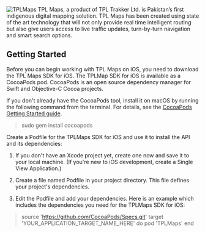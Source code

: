 ![TPLMaps](https://dl.dropboxusercontent.com/s/ks2tbo6ghpwwda0/TPLMapsLogo.png)
TPL Maps, a product of TPL Trakker Ltd. is Pakistan’s first indigenous digital mapping solution. TPL Maps has been created using state of the art technology that will not only provide real time intelligent routing but also give users access to live traffic updates, turn-by-turn navigation and smart search options.

## Getting Started
Before you can begin working with TPL Maps on iOS, you need to download the TPL Maps SDK for iOS.
The TPLMap SDK for iOS is available as a CocoaPods pod. CocoaPods is an open source dependency manager for Swift and Objective-C Cocoa projects.

If you don't already have the CocoaPods tool, install it on macOS by running the following command from the terminal. For details, see the [CocoaPods Getting Started guide](https://guides.cocoapods.org/using/getting-started.html).

> sudo gem install cocoapods

Create a Podfile for the TPLMaps SDK for iOS and use it to install the API and its dependencies:

1. If you don't have an Xcode project yet, create one now and save it to your local machine. (If you're new to iOS development, create a Single View Application.)

2. Create a file named Podfile in your project directory. This file defines your project's dependencies. 

3. Edit the Podfile and add your dependencies. Here is an example which includes the dependencies you need for the TPLMaps SDK for iOS:

>source 'https://github.com/CocoaPods/Specs.git'
>target 'YOUR_APPLICATION_TARGET_NAME_HERE' do
>  pod 'TPLMaps'
>end
